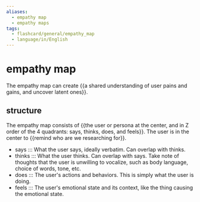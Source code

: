 ```yaml
---
aliases:
  - empathy map
  - empathy maps
tags:
  - flashcard/general/empathy_map
  - language/in/English
---
```


# empathy map

The empathy map can create {{a shared understanding of user pains and gains, and uncover latent ones}}. <!--SR:!2024-06-25,36,290-->

## structure

The empathy map consists of {{the user or persona at the center, and in Z order of the 4 quadrants: says, thinks, does, and feels}}. The user is in the center to {{remind who are we researching for}}. <!--SR:!2024-06-20,30,270!2024-07-08,47,290-->

- says ::: What the user says, ideally verbatim. Can overlap with thinks. <!--SR:!2024-07-23,58,310!2024-07-17,50,290-->
- thinks ::: What the user thinks. Can overlap with says. Take note of thoughts that the user is unwilling to vocalize, such as body language, choice of words, tone, etc. <!--SR:!2024-06-21,29,270!2024-06-26,33,270-->
- does ::: The user's actions and behaviors. This is simply what the user is doing. <!--SR:!2024-07-21,57,310!2024-07-29,63,310-->
- feels ::: The user's emotional state and its context, like the thing causing the emotional state. <!--SR:!2024-07-02,41,290!2024-06-04,20,270-->
